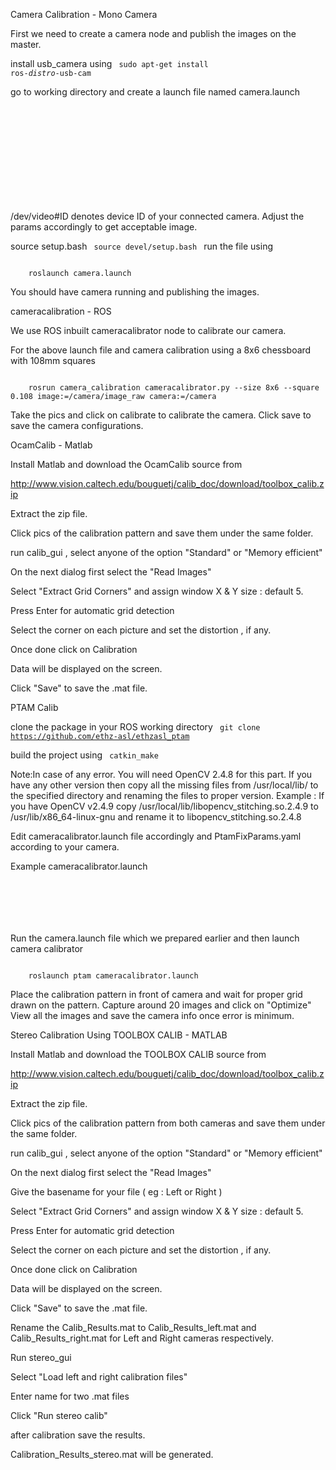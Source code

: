 Camera Calibration - Mono Camera

First we need to create a camera node and publish the images on the master.

install usb_camera using 
<code>
	sudo apt-get install ros-*distro*-usb-cam
</code>

go to working directory and create a launch file named camera.launch 

<code>
	<launch>
  	 	 <node name="camera" pkg="usb_cam" type="usb_cam_node" clear_params="true" output="screen">
    	    <param name="video_device" value="/dev/video#ID"/>
        	<param name="image_width" value="640"/>
	        <param name="image_height" value="480"/>
    	    <param name="framerate" value="60"/>
        	<param name="pixel_format" value="yuyv" /> 
 	       <param name="brightness" value="30"/>
    	</node>
	</launch>
</code>

/dev/video#ID denotes device ID of your connected camera.
Adjust the params accordingly to get acceptable image.

source setup.bash 
<code>
	source devel/setup.bash
</code>
run the file using 

<code>
	roslaunch camera.launch
</code>

You should have camera running and publishing the images.


cameracalibration - ROS

We use ROS inbuilt cameracalibrator node to calibrate our camera.

For the above launch file and camera calibration using a 8x6 chessboard with 108mm squares

<code>
	rosrun camera_calibration cameracalibrator.py --size 8x6 --square 0.108 image:=/camera/image_raw camera:=/camera
</code>

Take the pics and click on calibrate to calibrate the camera.
Click save to save the camera configurations.


OcamCalib - Matlab

Install Matlab and download the OcamCalib source from 

http://www.vision.caltech.edu/bouguetj/calib_doc/download/toolbox_calib.zip

Extract the zip file.

Click pics of the calibration pattern and save them under the same folder.

run calib_gui , select anyone of the option "Standard" or "Memory efficient" 

On the next dialog first select the "Read Images"

Select "Extract Grid Corners" and assign window X & Y size : default 5.

Press Enter for automatic grid detection

Select the corner on each picture and set the distortion , if any.

Once done click on Calibration

Data will be displayed on the screen.

Click "Save" to save the .mat file.



PTAM Calib

clone the package in your ROS working directory
<code>
	git clone https://github.com/ethz-asl/ethzasl_ptam
</code>

build the project using 
<code>
	catkin_make
</code>

Note:In case of any error.
	You will need OpenCV 2.4.8 for this part.
	If you have any other version then copy all the missing files from /usr/local/lib/ to the specified directory and renaming the files to proper version.
	Example : If you have OpenCV v2.4.9 copy /usr/local/lib/libopencv_stitching.so.2.4.9
	to /usr/lib/x86_64-linux-gnu and rename it to libopencv_stitching.so.2.4.8

Edit cameracalibrator.launch file accordingly and PtamFixParams.yaml according to your camera.

Example 
cameracalibrator.launch
<code>
	<launch>
    	<node name="cameracalibrator" pkg="ptam" type="cameracalibrator" clear_params="true" output="screen" >
	    	<remap from="image" to="/camera/image_mono" />
      	      <remap from="pose" to="pose"/>
	 	   <rosparam file="$(find ptam)/PtamFixParams.yaml"/>
    	</node>
	</launch>

</code>

Run the camera.launch file which we prepared earlier and then launch camera calibrator

<code>
	roslaunch ptam cameracalibrator.launch
</code>

Place the calibration pattern in front of camera and wait for proper grid drawn on the pattern.
Capture around 20 images and click on "Optimize"
View all the images and save the camera info once error is minimum.





Stereo Calibration Using TOOLBOX CALIB - MATLAB


Install Matlab and download the TOOLBOX CALIB source from 

http://www.vision.caltech.edu/bouguetj/calib_doc/download/toolbox_calib.zip

Extract the zip file.

Click pics of the calibration pattern from both cameras and save them under the same folder.

run calib_gui , select anyone of the option "Standard" or "Memory efficient" 

On the next dialog first select the "Read Images"

Give the basename for your file ( eg : Left or Right )

Select "Extract Grid Corners" and assign window X & Y size : default 5.

Press Enter for automatic grid detection

Select the corner on each picture and set the distortion , if any.

Once done click on Calibration

Data will be displayed on the screen.

Click "Save" to save the .mat file.

Rename the Calib_Results.mat to Calib_Results_left.mat and Calib_Results_right.mat for Left and Right cameras respectively.

Run stereo_gui

Select "Load left and right calibration files"

Enter name for two .mat files

Click "Run stereo calib"

after calibration save the results.

Calibration_Results_stereo.mat will be generated.


